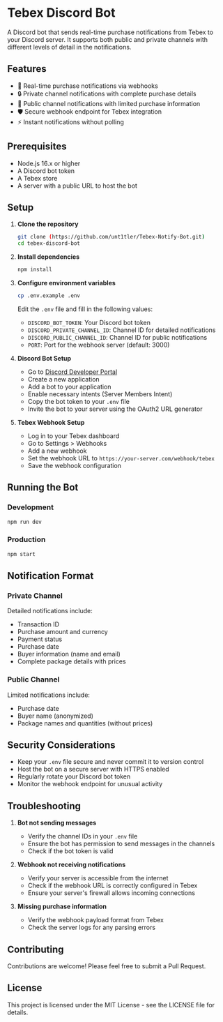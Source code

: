 # Tebex Discord Bot

A Discord bot that sends real-time purchase notifications from Tebex to your Discord server. It supports both public and private channels with different levels of detail in the notifications.

## Features

- 🚀 Real-time purchase notifications via webhooks
- 🔒 Private channel notifications with complete purchase details
- 📢 Public channel notifications with limited purchase information
- 🛡️ Secure webhook endpoint for Tebex integration
- ⚡ Instant notifications without polling

## Prerequisites

- Node.js 16.x or higher
- A Discord bot token
- A Tebex store
- A server with a public URL to host the bot

## Setup

1. **Clone the repository**
   ```bash
   git clone (https://github.com/unt1tler/Tebex-Notify-Bot.git)
   cd tebex-discord-bot
   ```

2. **Install dependencies**
   ```bash
   npm install
   ```

3. **Configure environment variables**
   ```bash
   cp .env.example .env
   ```
   Edit the `.env` file and fill in the following values:
   - `DISCORD_BOT_TOKEN`: Your Discord bot token
   - `DISCORD_PRIVATE_CHANNEL_ID`: Channel ID for detailed notifications
   - `DISCORD_PUBLIC_CHANNEL_ID`: Channel ID for public notifications
   - `PORT`: Port for the webhook server (default: 3000)

4. **Discord Bot Setup**
   - Go to [Discord Developer Portal](https://discord.com/developers/applications)
   - Create a new application
   - Add a bot to your application
   - Enable necessary intents (Server Members Intent)
   - Copy the bot token to your `.env` file
   - Invite the bot to your server using the OAuth2 URL generator

5. **Tebex Webhook Setup**
   - Log in to your Tebex dashboard
   - Go to Settings > Webhooks
   - Add a new webhook
   - Set the webhook URL to `https://your-server.com/webhook/tebex`
   - Save the webhook configuration

## Running the Bot

### Development
```bash
npm run dev
```

### Production
```bash
npm start
```

## Notification Format

### Private Channel
Detailed notifications include:
- Transaction ID
- Purchase amount and currency
- Payment status
- Purchase date
- Buyer information (name and email)
- Complete package details with prices

### Public Channel
Limited notifications include:
- Purchase date
- Buyer name (anonymized)
- Package names and quantities (without prices)

## Security Considerations

- Keep your `.env` file secure and never commit it to version control
- Host the bot on a secure server with HTTPS enabled
- Regularly rotate your Discord bot token
- Monitor the webhook endpoint for unusual activity

## Troubleshooting

1. **Bot not sending messages**
   - Verify the channel IDs in your `.env` file
   - Ensure the bot has permission to send messages in the channels
   - Check if the bot token is valid

2. **Webhook not receiving notifications**
   - Verify your server is accessible from the internet
   - Check if the webhook URL is correctly configured in Tebex
   - Ensure your server's firewall allows incoming connections

3. **Missing purchase information**
   - Verify the webhook payload format from Tebex
   - Check the server logs for any parsing errors

## Contributing

Contributions are welcome! Please feel free to submit a Pull Request.

## License

This project is licensed under the MIT License - see the LICENSE file for details.
